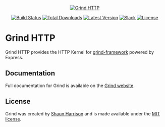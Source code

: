<p align="center"><a href="https://grind.rocks"><img src="https://s3.amazonaws.com/assets.grind.rocks/docs/img/grind-http.svg" alt="Grind HTTP" /></a></p>

<p align="center">
<a href="https://travis-ci.org/grindjs/http"><img src="https://img.shields.io/travis/grindjs/http.svg" alt="Build Status"></a>
<a href="https://www.npmjs.com/package/grind-http"><img src="https://img.shields.io/npm/dt/grind-http.svg" alt="Total Downloads"></a>
<a href="https://www.npmjs.com/package/grind-http"><img src="https://img.shields.io/npm/v/grind-http.svg" alt="Latest Version"></a>
<a href="https:/grind.chat"><img src="https://grind.chat/badge.svg" alt="Slack"></a>
<a href="https://www.npmjs.com/package/grind-http"><img src="https://img.shields.io/npm/l/grind-http.svg" alt="License"></a>
</p>

# Grind HTTP

Grind HTTP provides the HTTP Kernel for [grind-framework](https://github.com/grindjs/framework) powered by Express.

## Documentation

Full documentation for Grind is available on the [Grind website](https://grind.rocks/).

## License

Grind was created by [Shaun Harrison](https://github.com/shnhrrsn) and is made available under the [MIT license](LICENSE).
